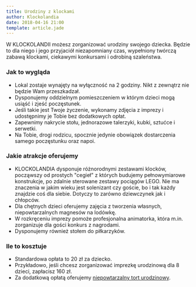 ```yaml
---
title: Urodziny z klockami
author: Klockolandia
date: 2018-04-16 21:00
template: article.jade
---
```


W KLOCKOLANDII możesz zorganizować urodziny swojego dziecka. Będzie to dla niego i jego przyjaciół niezapomniany czas, wypełniony twórczą zabawą klockami, ciekawymi konkursami i odrobiną szaleństwa.

<span class="more"></span>

### Jak to wygląda

* Lokal zostaje wynajęty na wyłączność na 2 godziny. Nikt z zewnątrz nie będzie Wam przeszkadzał. 
* Dysponujemy oddzielnym pomieszczeniem w którym dzieci mogą usiąść i zjeść poczęstunek.
* Jeśli takie jest Twoje życzenie, wykonamy zdjęcia z imprezy i udostępnimy je Tobie bez dodatkowych opłat.
* Zapewnimy nakrycie stołu, jednorazowe talerzyki, kubki, sztućce i serwetki.
* Na Tobie, drogi rodzicu, spocznie jedynie obowiązek dostarczenia samego poczęstunku oraz napoi. 

### Jakie atrakcje oferujemy

* KLOCKOLANDIA dysponuje różnorodnymi zestawami klocków, począwszy od prostych "cegieł" z których budujemy pełnowymiarowe konstrukcje, po zdalnie sterowane zestawy pociągów LEGO. Nie ma znaczenia w jakim wieku jest solenizant czy goście, bo i tak każdy znajdzie coś dla siebie. Dotyczy to zarówno dziewczynek jak i chłopców.
* Dla chętnych dzieci oferujemy zajęcia z tworzenia własnych, niepowtarzalnych magnesów na lodówkę.
* W rozkręceniu imprezy pomoże profesjonalna animatorka, która m.in. zorganizuje dla gości konkurs z nagrodami.
* Dysponujemy również stołem do piłkarzyków.

### Ile to kosztuje

* Standardowa opłata to 20 zł za dziecko.
* Przykładowo, jeśli chcesz zorganizować imprezkę urodzinową dla 8 dzieci, zapłacisz 160 zł.
* Za dodatkową opłatą oferujemy [niepowtarzalny tort urodzinowy](../tort).